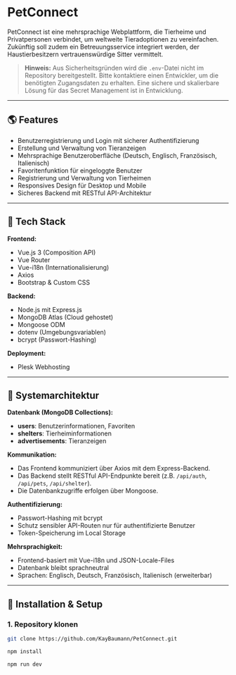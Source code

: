 # PetConnect

PetConnect ist eine mehrsprachige Webplattform, die Tierheime und Privatpersonen verbindet, um weltweite Tieradoptionen zu vereinfachen. Zukünftig soll zudem ein Betreuungsservice integriert werden, der Haustierbesitzern vertrauenswürdige Sitter vermittelt.

> **Hinweis:** Aus Sicherheitsgründen wird die `.env`-Datei nicht im Repository bereitgestellt. Bitte kontaktiere einen Entwickler, um die benötigten Zugangsdaten zu erhalten. Eine sichere und skalierbare Lösung für das Secret Management ist in Entwicklung.

---

## 🌎 Features

- Benutzerregistrierung und Login mit sicherer Authentifizierung
- Erstellung und Verwaltung von Tieranzeigen
- Mehrsprachige Benutzeroberfläche (Deutsch, Englisch, Französisch, Italienisch)
- Favoritenfunktion für eingeloggte Benutzer
- Registrierung und Verwaltung von Tierheimen
- Responsives Design für Desktop und Mobile
- Sicheres Backend mit RESTful API-Architektur

---

## 📁 Tech Stack

**Frontend:**
- Vue.js 3 (Composition API)
- Vue Router
- Vue-i18n (Internationalisierung)
- Axios
- Bootstrap & Custom CSS

**Backend:**
- Node.js mit Express.js
- MongoDB Atlas (Cloud gehostet)
- Mongoose ODM
- dotenv (Umgebungsvariablen)
- bcrypt (Passwort-Hashing)

**Deployment:**
- Plesk Webhosting

---

## 🔄 Systemarchitektur

**Datenbank (MongoDB Collections):**

- **users**: Benutzerinformationen, Favoriten
- **shelters**: Tierheiminformationen
- **advertisements**: Tieranzeigen

**Kommunikation:**
- Das Frontend kommuniziert über Axios mit dem Express-Backend.
- Das Backend stellt RESTful API-Endpunkte bereit (z.B. `/api/auth`, `/api/pets`, `/api/shelter`).
- Die Datenbankzugriffe erfolgen über Mongoose.

**Authentifizierung:**
- Passwort-Hashing mit bcrypt
- Schutz sensibler API-Routen nur für authentifizierte Benutzer
- Token-Speicherung im Local Storage

**Mehrsprachigkeit:**
- Frontend-basiert mit Vue-i18n und JSON-Locale-Files
- Datenbank bleibt sprachneutral
- Sprachen: Englisch, Deutsch, Französisch, Italienisch (erweiterbar)

---

## 🔧 Installation & Setup

### 1. Repository klonen
```bash
git clone https://github.com/KayBaumann/PetConnect.git

npm install

npm run dev
